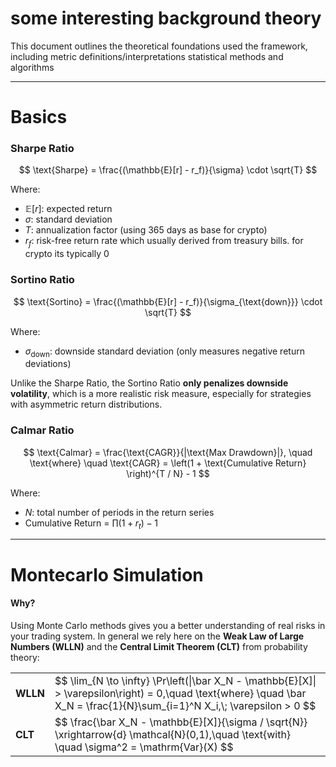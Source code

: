 # some interesting background theory

This document outlines the theoretical foundations used the framework, including metric definitions/interpretations statistical methods and algorithms

---

# Basics
### Sharpe Ratio
$$
\text{Sharpe} = \frac{(\mathbb{E}[r] - r_f)}{\sigma} \cdot \sqrt{T}
$$

Where:

- $\mathbb{E}[r]$: expected return  
- $\sigma$: standard deviation  
- $T$: annualization factor (using 365 days as base for crypto)
- $r_f$: risk-free return rate which usually derived from treasury bills. for crypto its typically 0 

### Sortino Ratio

$$
\text{Sortino} = \frac{(\mathbb{E}[r] - r_f)}{\sigma_{\text{down}}} \cdot \sqrt{T}
$$

Where:

- $\sigma_{\text{down}}$: downside standard deviation (only measures negative return deviations)

Unlike the Sharpe Ratio, the Sortino Ratio **only penalizes downside volatility**, which is a more realistic risk measure, especially for strategies with asymmetric return distributions.

### Calmar Ratio

$$
\text{Calmar} = \frac{\text{CAGR}}{|\text{Max Drawdown}|}, \quad \text{where} \quad 
\text{CAGR} = \left(1 + \text{Cumulative Return} \right)^{T / N} - 1
$$

Where:
- $N$: total number of periods in the return series
- Cumulative Return = $\prod (1 + r_t) - 1$

---

# Montecarlo Simulation
#### Why?
Using Monte Carlo methods gives you a better understanding of real risks in your trading system. In general we rely here on the **Weak Law of Large Numbers (WLLN)** and the **Central Limit Theorem (CLT)** from probability theory:

<table>
  <tr>
    <td><strong>WLLN</strong></td>
    <td>
      $$
      \lim_{N \to \infty} \Pr\left(|\bar X_N - \mathbb{E}[X]| > \varepsilon\right) = 0,\quad
      \text{where} \quad \bar X_N = \frac{1}{N}\sum_{i=1}^N X_i,\; \varepsilon > 0
      $$
    </td>
  </tr>
  <tr>
    <td><strong>CLT</strong></td>
    <td>
      $$
      \frac{\bar X_N - \mathbb{E}[X]}{\sigma / \sqrt{N}} \xrightarrow{d} \mathcal{N}(0,1),\quad
      \text{with} \quad \sigma^2 = \mathrm{Var}(X)
      $$
    </td>
  </tr>
</table>
